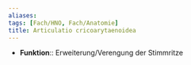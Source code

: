 ```yaml
---
aliases: 
tags: [Fach/HNO, Fach/Anatomie]
title: Articulatio cricoarytaenoidea
---
```

- **Funktion**:: Erweiterung/Verengung der Stimmritze